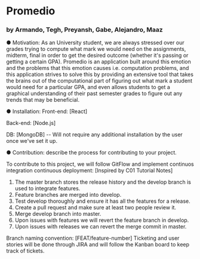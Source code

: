 # Promedio
### by Armando, Tegh, Preyansh, Gabe, Alejandro, Maaz

● Motivation: As an University student, we are always stressed over our grades trying to compute what mark we would need on the assignments, midterm, 
final in order to get the desired outcome (whether it's passing or getting a certain GPA). Promedio is an application built around this emotion and
the problems that this emotion causes i.e. computation problems, and this application strives to solve this by providing an extensive tool that takes the
brains out of the computational part of figuring out what mark a student would need for a particular GPA, and even allows students to get a graphical
understanding of their past semester grades to figure out any trends that may be beneficial.

● Installation:
Front-end: [React]

Back-end: [Node.js]

DB: [MongoDB] -- Will not require any additional installation by the user once we've set it up.

● Contribution: describe the process for contributing to your project.

To contribute to this project, we will follow GitFlow and implement continuos integration continuous deployment: [Inspired by C01 Tutorial Notes] 
  1) The master branch stores the release history and the develop branch is used to integrate features.
  2) Feature branches are merged into develop.
  3) Test develop thoroughly and ensure it has all the features for a release.
  4) Create a pull request and make sure at least two people review it.
  5) Merge develop branch into master.
  6) Upon issues with features we will revert the feature branch in develop.
  7) Upon issues with releases we can revert the merge commit in master.

Branch naming convention: [FEAT/feature-number]
Ticketing and user stories will be done through JIRA and will follow the Kanban board to keep track of tickets.
